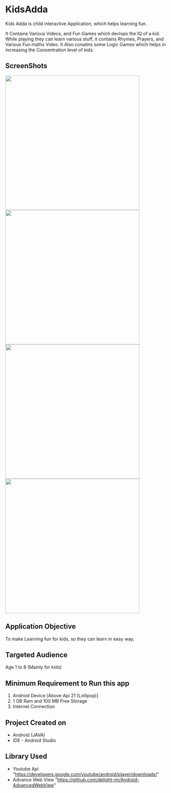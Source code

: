 # KidsAdda
Kids Adda is child interactive Application, which helps learning fun.

It Contains Various Videos, and Fun Games which devlops the IQ of a kid. 
While playing they can learn various stuff, it contains Rhymes, Prayers, and Various Fun maths Video.
It Also conatins some Logic Games which helps in increasing the Consentration level of kids.


## ScreenShots

<p align="left">
  <img src="https://github.com/lokeshbadolia/KidsAdda/blob/master/final1.png" width="420"  height="420" >
  <img src="https://github.com/lokeshbadolia/KidsAdda/blob/master/final2.png" width="420"  height="420" >
  <img src="https://github.com/lokeshbadolia/KidsAdda/blob/master/final3.png" width="420"  height="420" >
  <img src="https://github.com/lokeshbadolia/KidsAdda/blob/master/final4.png" width="420"  height="420" >
</p>

## Application Objective

To make Learning fun for kids, so they can learn in easy way.


## Targeted Audience

Age 1 to 8 (Mainly for kids)


## Minimum Requirement to Run this app

1. Android Device [Above Api 21 (Lollipop)]
2. 1 GB Ram and 100 MB Free Storage
3. Internet Connection

## Project Created on

- Android (JAVA)
- IDE - Android Studio

## Library Used

- Youtube Api "https://developers.google.com/youtube/android/player/downloads/"
- Advance Web View  "https://github.com/delight-im/Android-AdvancedWebView"

